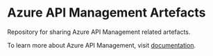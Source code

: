 # Azure API Management Artefacts
Repository for sharing Azure API Management related artefacts.

To learn more about Azure API Management, visit [documentation](http://azure.microsoft.com/en-us/documentation/services/api-management/).
